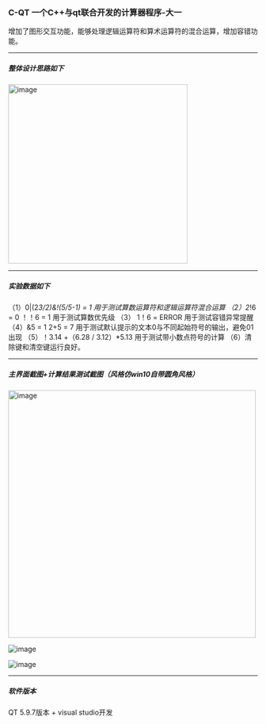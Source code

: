 ### C-QT 一个C++与qt联合开发的计算器程序-大一
增加了图形交互功能，能够处理逻辑运算符和算术运算符的混合运算，增加容错功能。 


------------------
##### 整体设计思路如下
<img width="362" alt="image" src="https://github.com/ZJY-Joey/C-QT/assets/113656901/04fc1904-6a53-4b1c-aaec-1eaeb2114e5b">

------------------
##### 实验数据如下

（1）0|(2*3/2)&!(5/5-1)  =  1     用于测试算数运算符和逻辑运算符混合运算
（2）2*!6  =  0    ！！6  = 1   用于测试算数优先级
（3） 1！6  = ERROR            用于测试容错异常提醒
（4）&5 = 1    2+5 = 7           用于测试默认提示的文本0与不同起始符号的输出，避免01出现
（5）！3.14 +（6.28 / 3.12）*5.13  用于测试带小数点符号的计算
（6）清除键和清空键运行良好。

------------------
##### 主界面截图+计算结果测试截图（风格仿win10自带圆角风格）

<img width="500" alt="image" src="https://github.com/ZJY-Joey/C-QT/assets/113656901/2a1613e2-78ed-45f3-8a97-8aa7cbf2e306">

![image](https://github.com/ZJY-Joey/C-QT/assets/113656901/1290ce56-9773-4528-87c7-7b637ec335ea)

![image](https://github.com/ZJY-Joey/C-QT/assets/113656901/c35a5415-0416-46dc-81b2-4f6a6724fe99)


-------------------
##### 软件版本
QT 5.9.7版本 + visual studio开发

